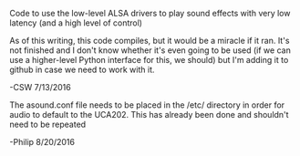 Code to use the low-level ALSA drivers to play sound effects with very low
latency (and a high level of control)

As of this writing, this code compiles, but it would be a miracle if it ran.
It's not finished and I don't know whether it's even going to be used (if
we can use a higher-level Python interface for this, we should) but I'm adding
it to github in case we need to work with it.

-CSW 7/13/2016

The asound.conf file needs to be placed in the /etc/ directory in order for
audio to default to the UCA202. This has already been done and shouldn't need 
to be repeated

-Philip 8/20/2016
